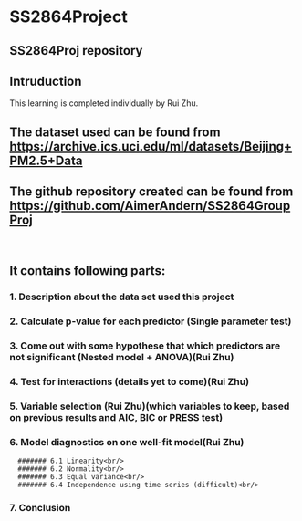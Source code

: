 # SS2864Project<br/>
## SS2864Proj repository<br/>
## 
## Intruduction
This learning is completed individually by Rui Zhu.<br/>

## The dataset used can be found from https://archive.ics.uci.edu/ml/datasets/Beijing+PM2.5+Data<br/> 
## The github repository created can be found from https://github.com/AimerAndern/SS2864GroupProj<br/> 
<br/>

## It contains following parts:<br/>
  ### 1. Description about the data set used this project
  ### 2. Calculate p-value for each predictor (Single parameter test)<br/>
  ### 3. Come out with some hypothese that which predictors are not significant (Nested model + ANOVA)(Rui Zhu)<br/>
  ### 4. Test for interactions (details yet to come)(Rui Zhu)<br/>
  ### 5. Variable selection (Rui Zhu)(which variables to keep, based on previous results and AIC, BIC or PRESS test)<br/>
  ### 6. Model diagnostics on one well-fit model(Rui Zhu)<br/>
      ####### 6.1 Linearity<br/>
      ####### 6.2 Normality<br/>
      ####### 6.3 Equal variance<br/>
      ####### 6.4 Independence using time series (difficult)<br/>
  ### 7. Conclusion<br/>
